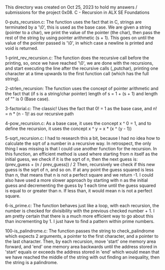 This directory was created on Oct 25, 2023 to hold my answers / submissions
for the project 0x08. C - Recursion in ALX SE Foundations

0-puts_recursion.c: The function uses the fact that in C, strings are terminated
by a '\0', this is used as the base case. We are given a string (pointer to
a char), we print the value of the pointer (the char), then pass the rest of
the string by using pointer arithmetic (s + 1). This goes on until the value
of the pointer passed is '\0', in which case a newline is printed and void
is returned.

1-print_rev_recursion.c: The function does the recursive call before the
printing, so, once we have reached '\0', we are done with the recursions, and
start executing the line after the recursive calls (_putchar), printing one
character at a time upwards to the first function call (which has the full
string).

2-strlen_recursion: The function uses the concept of pointer arithmetic and the
fact that (if s is a string/char pointer) length of s = 1 + (s + 1) and length
of "" is 0 (Base case).

3-factorial.c: The classic! Uses the fact that 0! = 1 as the base case, and
n! = n * (n - 1)! as our recursive path

4-pow_recursion.c: As a base case, it uses the concept x ^ 0 = 1, and to define
the recursion, it uses the concept x ^ y = x * (x ^ (y - 1))

5-sqrt_recursion.c: I had to research this a bit, because I had no idea how to
calculate the sqrt of a number in a recursive way. In retrospect, the only
thing I was missing is that I could use another function for the recursion.
In this function, an efficient method is used where starting from n itself as
the initial guess, we check if it is the sqrt of n, then the next guess is:
   	 (prev_guess + (n / prev_guess)) / 2
Then, recursively we check if this new guess is the sqrt of n, and so on. If
at any point the guess squared is less than n, that means that n is not a
perfect square and we return -1.
I could also have used a more slower approach by starting with n as the initial
guess and decrementing the guess by 1 each time until the guess squared is equal
to or greater than n. If less than, it would mean n is not a perfect square.

6-is_prime.c: The function behaves just like a loop, with each recursion, the
number is checked for divisibility with the previous checked number + 1. I am
pretty certain that there is a much more efficient way to go about this than
incrementing by 1. I just have to find a pattern within prime numbers.

100-is_palindrome.c: The function passes the string to check_palindrome which
expects 2 arguments, a pointer to the first character, and a pointer to the last
 character. Then, by each recursion, move 'start' one memory area forward, and
 'end' one memory area backwards until the address stored in 'start' equals or
 exceeds the address stored in 'end' which would mean that we have reached the
 middle of the string with out finding an inequality, then the string is a
 palindrome.


